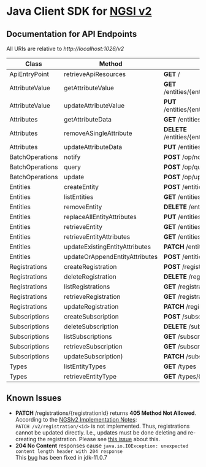 # Java Client SDK for [NGSI v2](https://fiware.github.io/specifications/ngsiv2/stable/)

## Documentation for API Endpoints

All URIs are relative to *http://localhost:1026/v2*

Class | Method | HTTP request
------------ | ------------- | -------------
ApiEntryPoint | retrieveApiResources | **GET** /
AttributeValue | getAttributeValue | **GET** /entities/{entityId}/attrs/{attrName}/value
AttributeValue | updateAttributeValue | **PUT** /entities/{entityId}/attrs/{attrName}/value
Attributes | getAttributeData | **GET** /entities/{entityId}/attrs/{attrName}
Attributes | removeASingleAttribute | **DELETE** /entities/{entityId}/attrs/{attrName}
Attributes | updateAttributeData | **PUT** /entities/{entityId}/attrs/{attrName}
BatchOperations | notify | **POST** /op/notify
BatchOperations | query | **POST** /op/query
BatchOperations | update | **POST** /op/update
Entities | createEntity | **POST** /entities
Entities | listEntities | **GET** /entities
Entities | removeEntity | **DELETE** /entities/{entityId}
Entities | replaceAllEntityAttributes | **PUT** /entities/{entityId}/attrs
Entities | retrieveEntity | **GET** /entities/{entityId}
Entities | retrieveEntityAttributes | **GET** /entities/{entityId}/attrs
Entities | updateExistingEntityAttributes | **PATCH** /entities/{entityId}/attrs
Entities | updateOrAppendEntityAttributes | **POST** /entities/{entityId}/attrs
Registrations | createRegistration | **POST** /registrations
Registrations | deleteRegistration | **DELETE** /registrations/{registrationId}
Registrations | listRegistrations | **GET** /registrations
Registrations | retrieveRegistration | **GET** /registrations/{registrationId}
Registrations | updateRegistration | **PATCH** /registrations/{registrationId}
Subscriptions | createSubscription | **POST** /subscriptions
Subscriptions | deleteSubscription | **DELETE** /subscriptions/{subscriptionId}
Subscriptions | listSubscriptions | **GET** /subscriptions
Subscriptions | retrieveSubscription | **GET** /subscriptions/{subscriptionId}
Subscriptions | updateSubscription) | **PATCH** /subscriptions/{subscriptionId}
Types | listEntityTypes | **GET** /types
Types | retrieveEntityType | **GET** /types/{entityType}

## Known Issues
* **PATCH** /registrations/{registrationId} returns **405 Method Not Allowed**.<br/>
According to the [NGSIv2 Implementation Notes](https://github.com/telefonicaid/fiware-orion/blob/master/doc/manuals/user/ngsiv2_implementation_notes.md#registrations):<br/>
`PATCH /v2/registration/<id>` is not implemented. Thus, registrations cannot be updated directly. I.e., updates must be done deleting and re-creating the registration. Please see [this issue](https://github.com/telefonicaid/fiware-orion/issues/3007) about this.
* **204 No Content** responses cause `java.io.IOException: unexpected content length header with 204 response`<br/>
This [bug](https://bugs.openjdk.java.net/browse/JDK-8218662) has been fixed in jdk-11.0.7
